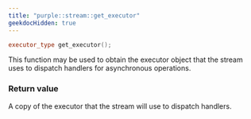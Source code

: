 ```yaml
---
title: "purple::stream::get_executor"
geekdocHidden: true
---
```


```cpp
executor_type get_executor();
```

This function may be used to obtain the executor object that the stream uses
to dispatch handlers for asynchronous operations.

### Return value

A copy of the executor that the stream will use to dispatch handlers.